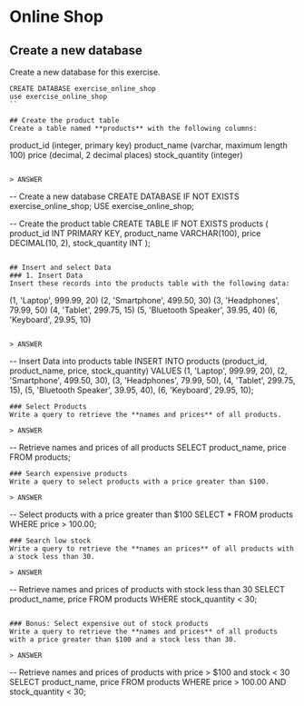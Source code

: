 # Online Shop 

## Create a new database
Create a new database for this exercise.
```
CREATE DATABASE exercise_online_shop
use exercise_online_shop
``

## Create the product table
Create a table named **products** with the following columns:  
```
product_id (integer, primary key)
product_name (varchar, maximum length 100)
price (decimal, 2 decimal places)
stock_quantity (integer)
```

> ANSWER  
```
-- Create a new database
CREATE DATABASE IF NOT EXISTS exercise_online_shop;
USE exercise_online_shop;

-- Create the product table
CREATE TABLE IF NOT EXISTS products (
product_id INT PRIMARY KEY,
product_name VARCHAR(100),
price DECIMAL(10, 2),
stock_quantity INT
);

```

## Insert and select Data
### 1. Insert Data
Insert these records into the products table with the following data:
```
(1, 'Laptop', 999.99, 20)
(2, 'Smartphone', 499.50, 30)
(3, 'Headphones', 79.99, 50)
(4, 'Tablet', 299.75, 15)
(5, 'Bluetooth Speaker', 39.95, 40)
(6, 'Keyboard', 29.95, 10)
```

> ANSWER  
```
-- Insert Data into products table
INSERT INTO products (product_id, product_name, price, stock_quantity)
VALUES
(1, 'Laptop', 999.99, 20),
(2, 'Smartphone', 499.50, 30),
(3, 'Headphones', 79.99, 50),
(4, 'Tablet', 299.75, 15),
(5, 'Bluetooth Speaker', 39.95, 40),
(6, 'Keyboard', 29.95, 10);

```
### Select Products 
Write a query to retrieve the **names and prices** of all products.

> ANSWER  

```
-- Retrieve names and prices of all products
SELECT product_name, price
FROM products;
```
### Search expensive products
Write a query to select products with a price greater than $100.

> ANSWER  
```
-- Select products with a price greater than $100
SELECT *
FROM products
WHERE price > 100.00;

```
### Search low stock
Write a query to retrieve the **names an prices** of all products with a stock less than 30.

> ANSWER

```
-- Retrieve names and prices of products with stock less than 30
SELECT product_name, price
FROM products
WHERE stock_quantity < 30;

```

### Bonus: Select expensive out of stock products
Write a query to retrieve the **names and prices** of all products with a price greater than $100 and a stock less than 30.

> ANSWER  

```
-- Retrieve names and prices of products with price > $100 and stock < 30
SELECT product_name, price
FROM products
WHERE price > 100.00 AND stock_quantity < 30;
```